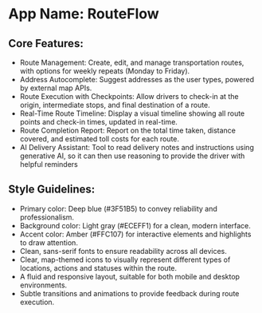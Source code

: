 # **App Name**: RouteFlow

## Core Features:

- Route Management: Create, edit, and manage transportation routes, with options for weekly repeats (Monday to Friday).
- Address Autocomplete: Suggest addresses as the user types, powered by external map APIs.
- Route Execution with Checkpoints: Allow drivers to check-in at the origin, intermediate stops, and final destination of a route.
- Real-Time Route Timeline: Display a visual timeline showing all route points and check-in times, updated in real-time.
- Route Completion Report: Report on the total time taken, distance covered, and estimated toll costs for each route.
- AI Delivery Assistant: Tool to read delivery notes and instructions using generative AI, so it can then use reasoning to provide the driver with helpful reminders

## Style Guidelines:

- Primary color: Deep blue (#3F51B5) to convey reliability and professionalism.
- Background color: Light gray (#ECEFF1) for a clean, modern interface.
- Accent color: Amber (#FFC107) for interactive elements and highlights to draw attention.
- Clean, sans-serif fonts to ensure readability across all devices.
- Clear, map-themed icons to visually represent different types of locations, actions and statuses within the route.
- A fluid and responsive layout, suitable for both mobile and desktop environments.
- Subtle transitions and animations to provide feedback during route execution.
